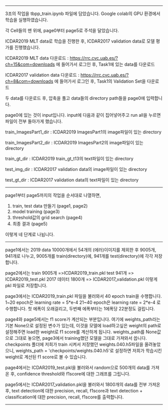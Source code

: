 --------------------------------------------------------------------------------------------------------------

3조의 작업을 tbpp_train.ipynb 파일에 담았습니다. Google colab의 GPU 환경에서 학습을 실행하였습니다.

각 Cell들의 맨 위에, page0부터 page5로 주석을 달았습니다. 


ICDAR2019 MLT data로 학습을 진행한 후, ICDAR2017 validation data로 모델 평가를 진행했습니다.


ICDAR2019 MLT data 다운로드 : https://rrc.cvc.uab.es/?ch=15&com=downloads 에 들어가서 로그인 후, Task1에 있는 data를 다운로드

ICDAR2017 validation data 다운로드 : https://rrc.cvc.uab.es/?ch=8&com=downloads 에 들어가서 로그인 후, Task1의 Validation Set을 다운로드

두 data를 다운로드 후, 압축을 풀고 data들의 directory path들을 page0에 입력합니다.


page0에 있는 것이 input입니다. input에 다음과 같이 집어넣어주고 run all을 누르면 파일이 전부 돌아가게 했습니다.


train_ImagesPart1_dir : ICDAR2019 ImagesPart1의 image파일이 있는 directory

train_ImagesPart2_dir : ICDAR2019 ImagesPart2의 image파일이 있는 directory

train_gt_dir : ICDAR2019 train_gt_t13의 text파일이 있는 directory

test_img_dir : ICDAR2017 validation data의 image파일이 있는 directory

test_gt_dir : ICDAR2017 validation data의 text파일이 있는 directory


--------------------------------------------------------------------------------------------------------------

page1부터 page5까지의 작업을 순서대로 나열하면,

1. train, test data 만들기 (page1, page2)
2. model training (page3)
3. threshold값의 grid search (page4)
4. 최종 결과 (page5)

이렇게 네 단계로 나뉩니다.

--------------------------------------------------------------------------------------------------------------

page1에서는 
2019 data 10000개에서 54개의 (에러)이미지를 제외한 후 9005개, 941개로 나누고,
9005개를 train(directory)에, 941개를 test(directory)에 각각 저장합니다. 

page2에서는
train 9005개 =>ICDAR2019_train.pkl
test 941개 => ICDAR2019_test.pkl
2017 데이터 1800개 => ICDAR2017_validation.pkl
이렇게 pkl 파일로 저장합니다.

page3에서는
ICDAR2019_train.pkl 파일을 불러와서 40 epoch train을 수행합니다.
1~20 epoch은 learning rate = 5*e-4
21~40 epoch은 learning rate = 2*e-4 로 수행합니다.
첫 에폭이 오래걸리고, 두번째 에폭부터는 1에폭당 22분정도 걸립니다.

page4와 page5에서는 f1 score가 계산되는 부분입니다.
여기에 weights_path라는 기본 None으로 설정된 변수가 있는데, 이것을
모델에 load하고싶은 weight의 path로 설정해주면 load한 weight로 f1 score를 계산하게 됩니다.
weights_path를 None값으로 그대로 놓으면, page3에서 training했던 모델을 그대로 가져와서 씁니다.
checkpoints 폴더에 저희가 train 시켜서 저장했던 weights.040.h5파일을 올려놓았으니,
weights_path = 'checkpoints/weights.040.h5'로 설정하면 
저희가 학습시킨 weight로 계산된 f1 score로 볼 수 있습니다.

page4에서는
ICDAR2019_test.pkl을 불러와서 random으로 500개의 data를 가져온 후,
confidence threshold와 f1score에 대한 그래프를 그립니다.



page5에서는
ICDAR2017_validation.pkl을 불러와서 1800개의 data를 전부 가져온 후,
text detection에 대한 precision, recall, f1score과
text detection + classification에 대한 precision, recall, f1score를 출력합니다.

--------------------------------------------------------------------------------------------------------------
